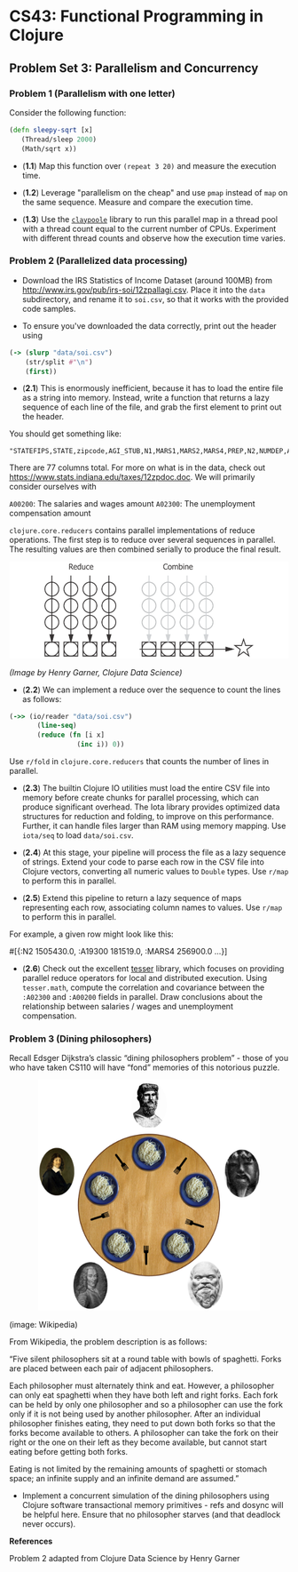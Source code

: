 # CS43: Functional Programming in Clojure

## Problem Set 3: Parallelism and Concurrency

### Problem 1 (Parallelism with one letter)

Consider the following function:

```clojure
(defn sleepy-sqrt [x]
   (Thread/sleep 2000)
   (Math/sqrt x))
```


- (**1.1**) Map this function over `(repeat 3 20)` and measure the execution time.


- (**1.2**) Leverage "parallelism on the cheap" and use `pmap` instead of `map` on the same sequence.  Measure and compare the execution time.

- (**1.3**) Use the [`claypoole`](https://github.com/TheClimateCorporation/claypoole) library to run this parallel map in a thread pool with a thread count equal to the current number of CPUs.  Experiment with different thread counts and observe how the execution time varies.

### Problem 2 (Parallelized data processing)

- Download the IRS Statistics of Income Dataset (around 100MB) from http://www.irs.gov/pub/irs-soi/12zpallagi.csv.  Place it into the `data` subdirectory, and rename it to `soi.csv`, so that it works with the provided code samples.

- To ensure you've downloaded the data correctly, print out the header using

```clojure
(-> (slurp "data/soi.csv")
    (str/split #"\n")
    (first))
```

- (**2.1**) This is enormously inefficient, because it has to load the entire file as a string into memory.  Instead, write a function that returns a lazy sequence of each line of the file, and grab the first element to print out the header.

You should get something like:

```
"STATEFIPS,STATE,zipcode,AGI_STUB,N1,MARS1,MARS2,MARS4,PREP,N2,NUMDEP,A00100,N00200,A00200,N00300,A00300,N00600,A00600,N00650,A00650,N00900,A00900,SCHF,N01000,A01000,N01400,A01400,N01700,A01700,N02300,A02300,N02500,A02500,N03300,A03300,N00101,A00101,N04470,A04470,N18425,A18425,N18450,A18450,N18500,A18500,N18300,A18300,N19300,A19300,N19700,A19700,N04800,A04800,N07100,A07100,N07220,A07220,N07180,A07180,N07260,A07260,N59660,A59660,N59720,A59720,N11070,A11070,N09600,A09600,N06500,A06500,N10300,A10300,N11901,A11901,N11902,A11902"
```

There are 77 columns total. For more on what is in the data, check out https://www.stats.indiana.edu/taxes/12zpdoc.doc. We will primarily consider ourselves with

`A00200`: The salaries and wages amount
`A02300`: The unemployment compensation amount


`clojure.core.reducers` contains parallel implementations of reduce operations.  The first step is to reduce over several sequences in parallel.  The resulting values are then combined serially to produce the final result.

![alt text](/img/reduce-combine.png)

*(Image by Henry Garner, Clojure Data Science)*

- (**2.2**) We can implement a reduce over the sequence to count the lines as follows:

```clojure
(->> (io/reader "data/soi.csv")
       (line-seq)
       (reduce (fn [i x]
                 (inc i)) 0))
```

Use `r/fold` in `clojure.core.reducers` that counts the number of lines in parallel.

- (**2.3**) The builtin Clojure IO utilities must load the entire CSV file into memory before create chunks for parallel processing, which can produce significant overhead.  The Iota library provides optimized data structures for reduction and folding, to improve on this performance.  Further, it can handle files larger than RAM using memory mapping.  Use `iota/seq` to load `data/soi.csv`.

- (**2.4**) At this stage, your pipeline will process the file as a lazy sequence of strings.  Extend your code to parse each row in the CSV file into Clojure vectors, converting all numeric values to `Double` types.  Use `r/map` to perform this in parallel.

- (**2.5**) Extend this pipeline to return a lazy sequence of maps representing each row, associating column names to values.  Use `r/map` to perform this in parallel.

For example, a given row might look like this:

#[{:N2 1505430.0, :A19300 181519.0, :MARS4 256900.0 ...}]

- (**2.6**) Check out the excellent [tesser](https://github.com/aphyr/tesser) library, which focuses on providing parallel reduce operators for local and distributed execution.  Using `tesser.math`, compute the correlation and covariance between the `:A02300` and `:A00200` fields in parallel.  Draw conclusions about the relationship between salaries / wages and unemployment compensation.


### Problem 3 (Dining philosophers)

Recall Edsger Dijkstra’s classic “dining philosophers problem” - those of you who have taken CS110 will have “fond” memories of this notorious puzzle.

<center>
  <img src="img/dining_phil.png" alt="Drawing" width="400px" />
</center>


(image: Wikipedia)

From Wikipedia, the problem description is as follows:

“Five silent philosophers sit at a round table with bowls of spaghetti. Forks are placed between each pair of adjacent philosophers.

Each philosopher must alternately think and eat. However, a philosopher can only eat spaghetti when they have both left and right forks. Each fork can be held by only one philosopher and so a philosopher can use the fork only if it is not being used by another philosopher. After an individual philosopher finishes eating, they need to put down both forks so that the forks become available to others. A philosopher can take the fork on their right or the one on their left as they become available, but cannot start eating before getting both forks.

Eating is not limited by the remaining amounts of spaghetti or stomach space; an infinite supply and an infinite demand are assumed.”

- Implement a concurrent simulation of the dining philosophers using Clojure software transactional memory primitives - refs and dosync will be helpful here.  Ensure that no philosopher starves (and that deadlock never occurs).

**References**

Problem 2 adapted from Clojure Data Science by Henry Garner

